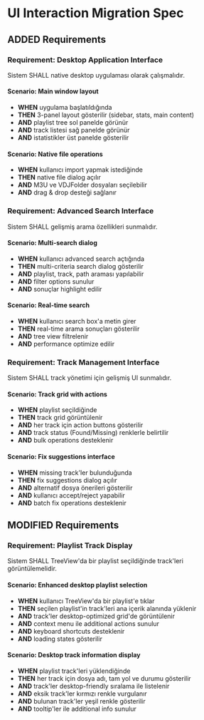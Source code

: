 # UI Interaction Migration Spec

## ADDED Requirements

### Requirement: Desktop Application Interface
Sistem SHALL native desktop uygulaması olarak çalışmalıdır.

#### Scenario: Main window layout
- **WHEN** uygulama başlatıldığında
- **THEN** 3-panel layout gösterilir (sidebar, stats, main content)
- **AND** playlist tree sol panelde görünür
- **AND** track listesi sağ panelde görünür
- **AND** istatistikler üst panelde gösterilir

#### Scenario: Native file operations
- **WHEN** kullanıcı import yapmak istediğinde
- **THEN** native file dialog açılır
- **AND** M3U ve VDJFolder dosyaları seçilebilir
- **AND** drag & drop desteği sağlanır

### Requirement: Advanced Search Interface
Sistem SHALL gelişmiş arama özellikleri sunmalıdır.

#### Scenario: Multi-search dialog
- **WHEN** kullanıcı advanced search açtığında
- **THEN** multi-criteria search dialog gösterilir
- **AND** playlist, track, path araması yapılabilir
- **AND** filter options sunulur
- **AND** sonuçlar highlight edilir

#### Scenario: Real-time search
- **WHEN** kullanıcı search box'a metin girer
- **THEN** real-time arama sonuçları gösterilir
- **AND** tree view filtrelenir
- **AND** performance optimize edilir

### Requirement: Track Management Interface
Sistem SHALL track yönetimi için gelişmiş UI sunmalıdır.

#### Scenario: Track grid with actions
- **WHEN** playlist seçildiğinde
- **THEN** track grid görüntülenir
- **AND** her track için action buttons gösterilir
- **AND** track status (Found/Missing) renklerle belirtilir
- **AND** bulk operations desteklenir

#### Scenario: Fix suggestions interface
- **WHEN** missing track'ler bulunduğunda
- **THEN** fix suggestions dialog açılır
- **AND** alternatif dosya önerileri gösterilir
- **AND** kullanıcı accept/reject yapabilir
- **AND** batch fix operations desteklenir

## MODIFIED Requirements

### Requirement: Playlist Track Display
Sistem SHALL TreeView'da bir playlist seçildiğinde track'leri görüntülemelidir.

#### Scenario: Enhanced desktop playlist selection
- **WHEN** kullanıcı TreeView'da bir playlist'e tıklar
- **THEN** seçilen playlist'in track'leri ana içerik alanında yüklenir
- **AND** track'ler desktop-optimized grid'de görüntülenir
- **AND** context menu ile additional actions sunulur
- **AND** keyboard shortcuts desteklenir
- **AND** loading states gösterilir

#### Scenario: Desktop track information display
- **WHEN** playlist track'leri yüklendiğinde
- **THEN** her track için dosya adı, tam yol ve durumu gösterilir
- **AND** track'ler desktop-friendly sıralama ile listelenir
- **AND** eksik track'ler kırmızı renkle vurgulanır
- **AND** bulunan track'ler yeşil renkle gösterilir
- **AND** tooltip'ler ile additional info sunulur
